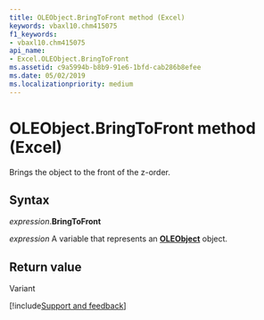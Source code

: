 ```yaml
---
title: OLEObject.BringToFront method (Excel)
keywords: vbaxl10.chm415075
f1_keywords:
- vbaxl10.chm415075
api_name:
- Excel.OLEObject.BringToFront
ms.assetid: c9a5994b-b8b9-91e6-1bfd-cab286b8efee
ms.date: 05/02/2019
ms.localizationpriority: medium
---
```



# OLEObject.BringToFront method (Excel)

Brings the object to the front of the z-order.


## Syntax

_expression_.**BringToFront**

_expression_ A variable that represents an **[OLEObject](Excel.OLEObject.md)** object.


## Return value

Variant




[!include[Support and feedback](~/includes/feedback-boilerplate.md)]